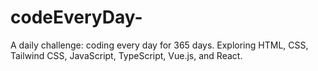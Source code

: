# codeEveryDay-
A daily challenge: coding every day for 365 days. Exploring HTML, CSS, Tailwind CSS, JavaScript, TypeScript, Vue.js, and React.
